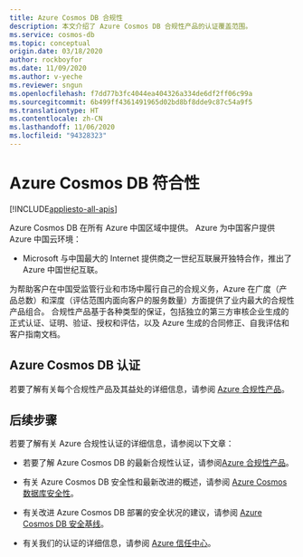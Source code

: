 ```yaml
---
title: Azure Cosmos DB 合规性
description: 本文介绍了 Azure Cosmos DB 合规性产品的认证覆盖范围。
ms.service: cosmos-db
ms.topic: conceptual
origin.date: 03/18/2020
author: rockboyfor
ms.date: 11/09/2020
ms.author: v-yeche
ms.reviewer: sngun
ms.openlocfilehash: f7dd77b3fc4044ea404326a334de6df2ff06c99a
ms.sourcegitcommit: 6b499ff4361491965d02bd8bf8dde9c87c54a9f5
ms.translationtype: HT
ms.contentlocale: zh-CN
ms.lasthandoff: 11/06/2020
ms.locfileid: "94328323"
---
```

# <a name="compliance-in-azure-cosmos-db"></a>Azure Cosmos DB 符合性 
[!INCLUDE[appliesto-all-apis](includes/appliesto-all-apis.md)]

Azure Cosmos DB 在所有 Azure 中国区域中提供。 Azure 为中国客户提供 Azure 中国云环境：

* Microsoft 与中国最大的 Internet 提供商之一世纪互联展开独特合作，推出了 Azure 中国世纪互联。

<!--Correct on Microsoft and 21Vianet-->

为帮助客户在中国受监管行业和市场中履行自己的合规义务，Azure 在广度（产品总数）和深度（评估范围内面向客户的服务数量）方面提供了业内最大的合规性产品组合。 合规性产品基于各种类型的保证，包括独立的第三方审核企业生成的正式认证、证明、验证、授权和评估，以及 Azure 生成的合同修正、自我评估和客户指南文档。

<!--Notice: make by Azure-->
<!--Not Available on Azure compliance offerings are grouped into four segments - multiple-region applicable, US Government, industry specific, and region or country specific.-->

## <a name="azure-cosmos-db-certifications"></a>Azure Cosmos DB 认证  

若要了解有关每个合规性产品及其益处的详细信息，请参阅 [Azure 合规性产品](https://www.trustcenter.cn/cloudservices/azure.html)。

<!--Not Available on The following table lists the certifications supported by Azure Cosmos DB in Azure China Cloud:-->


## <a name="next-steps"></a>后续步骤

若要了解有关 Azure 合规性认证的详细信息，请参阅以下文章：

* 若要了解 Azure Cosmos DB 的最新合规性认证，请参阅[Azure 合规性产品](https://www.trustcenter.cn/cloudservices/azure.html)。  

* 有关 Azure Cosmos DB 安全性和最新改进的概述，请参阅 [Azure Cosmos 数据库安全性](database-security.md)。

* 有关改进 Azure Cosmos DB 部署的安全状况的建议，请参阅 [Azure Cosmos DB 安全基线](security-baseline.md)。 

* 有关我们的认证的详细信息，请参阅 [Azure 信任中心](https://www.trustcenter.cn/cloudservices/azure.html)。

<!--Not Available on [Azure services by FedRAMP and DoD CC SRG audit scope](../azure-government/compliance/azure-services-in-fedramp-auditscope.md)-->

<!--Not Available on [DoD Compliance Offerings](/microsoft-365/compliance/offering-dod-disa-l2-l4-l5?view=o365-around China)-->

<!-- Update_Description: update meta properties, wording update, update link -->
